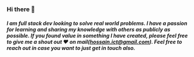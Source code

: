### Hi there 👋

##### I am full stack dev looking to solve real world problems. I have a passion for learning and sharing my knowledge with others as publicly as possible. If you found value in something I have created, please feel free to give me a shout out ♥ on mail(hossain.ict@gmail.com). Feel free to reach out in case you want to just get in touch also.


<!--
**Istiaq-Hossain-Shawon/istiaq-hossain-shawon** is a ✨ _special_ ✨ repository because its `README.md` (this file) appears on your GitHub profile.

          ...

-->
